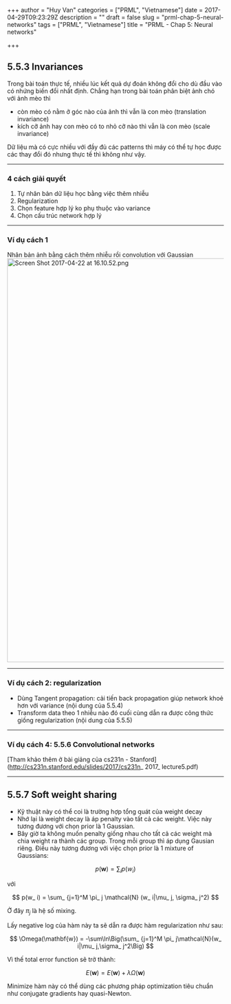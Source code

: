 +++
author = "Huy Van"
categories = ["PRML", "Vietnamese"]
date = 2017-04-29T09:23:29Z
description = ""
draft = false
slug = "prml-chap-5-neural-networks"
tags = ["PRML", "Vietnamese"]
title = "PRML - Chap 5: Neural networks"

+++


## 5.5.3 Invariances

Trong bài toán thực tế, nhiều lúc kết quả dự đoán không đổi cho dù đầu vào có nhứng biến đổi nhất định. Chẳng hạn trong bài toán phân biệt ảnh chó với ảnh mèo thì

* còn mèo có nằm ở góc nào của ảnh thì vẫn là con mèo (translation invariance)
* kích cỡ ảnh hay con mèo có to nhỏ cỡ nào thì vẫn là con mèo (scale invariance)

Dữ liệu mà có cực nhiều với đầy đủ các patterns thì máy có thể tự học được các thay đổi đó nhưng thực tế thì không như vậy.

---

### 4 cách giải quyết

1. Tự nhân bản dữ liệu học bằng việc thêm nhiễu
2. Regularization
3. Chọn feature hợp lý ko phụ thuộc vào variance
4. Chọn cấu trúc network hợp lý 

---

### Ví dụ cách 1
Nhân bản ảnh bằng cách thêm nhiễu rồi convolution với Gaussian
<img width="937" alt="Screen Shot 2017-04-22 at 16.10.52.png" src="https://galapagos.qiita.com/files/bfa6b563-e22d-d1d8-2fe3-5f985d4d1695.png">

---

### Ví dụ cách 2: regularization 

* Dùng Tangent propagation: cải tiến back propagation giúp network khoẻ hơn với variance (nội dung của 5.5.4)
* Transform data theo 1 nhiễu nào đó cuối cùng dẫn ra được công thức giống regularization (nội dung của 5.5.5)

---

### Ví dụ cách 4: 5.5.6 Convolutional networks

[Tham khảo thêm ở bài giảng của cs231n - Stanford](http://cs231n.stanford.edu/slides/2017/cs231n_ 2017_ lecture5.pdf)

---

## 5.5.7 Soft weight sharing

* Kỹ thuật này có thể coi là trường hợp tổng quát của weight decay
* Nhớ lại là weight decay là áp penalty vào tất cả các weight. Việc này tương đương với chọn prior là 1 Gaussian. 
* Bây giờ ta không muốn penalty giống nhau cho tất cả các weight mà chia weight ra thành các group. Trong mỗi group thì áp dụng Gausian riêng. Điều này tương đương với việc chọn prior là 1 mixture of Gaussians:

$$
p(\mathbf{w}) = \sum_ i p(w_ i)
$$

với 

$$
p(w_ i) = \sum_ {j=1}^M \pi_ j \mathcal{N} (w_ i|\mu_ j, \sigma_ j^2)
$$

Ở đây $\pi_ j$ là hệ số mixing.

Lấy negative log của hàm này ta sẽ dẫn ra được hàm regularization như sau:

$$
\Omega(\mathbf{w}) = -\sum\ln\Big(\sum_ {j=1}^M \pi_ j\mathcal{N}(w_ i|\mu_ j,\sigma_ j^2\Big)
$$

Vì thế total error function sẽ trở thành:

$$
E(\mathbf{w})=E(\mathbf{w})+\lambda\Omega(\mathbf{w})
$$

Minimize hàm này có thể dùng các phương pháp optimization tiêu chuẩn như conjugate gradients hay quasi-Newton.

